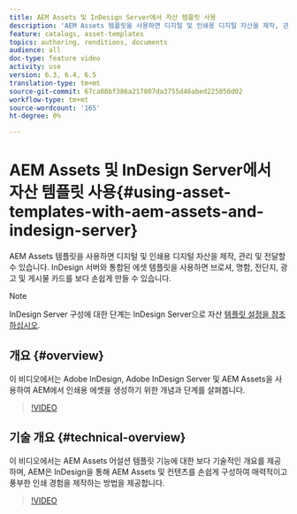 ```yaml
---
title: AEM Assets 및 InDesign Server에서 자산 템플릿 사용
description: 'AEM Assets 템플릿을 사용하면 디지털 및 인쇄용 디지털 자산을 제작, 관리 및 전달할 수 있습니다. InDesign 서버와 통합된 에셋 템플릿을 사용하면 브로셔, 명함, 전단지, 광고 및 게시물 카드를 보다 손쉽게 만들 수 있습니다. '
feature: catalogs, asset-templates
topics: authoring, renditions, documents
audience: all
doc-type: feature video
activity: use
version: 6.3, 6.4, 6.5
translation-type: tm+mt
source-git-commit: 67ca08bf386a217807da3755d46abed225050d02
workflow-type: tm+mt
source-wordcount: '165'
ht-degree: 0%

---
```



# AEM Assets 및 InDesign Server에서 자산 템플릿 사용{#using-asset-templates-with-aem-assets-and-indesign-server}

AEM Assets 템플릿을 사용하면 디지털 및 인쇄용 디지털 자산을 제작, 관리 및 전달할 수 있습니다. InDesign 서버와 통합된 에셋 템플릿을 사용하면 브로셔, 명함, 전단지, 광고 및 게시물 카드를 보다 손쉽게 만들 수 있습니다.

>[!NOTE]
>
>InDesign Server 구성에 대한 단계는 InDesign Server으로 자산 [템플릿 설정을 참조하십시오](asset-templates-technical-video-setup.md).

## 개요 {#overview}

이 비디오에서는 Adobe InDesign, Adobe InDesign Server 및 AEM Assets을 사용하여 AEM에서 인쇄용 에셋을 생성하기 위한 개념과 단계를 살펴봅니다.

>[!VIDEO](https://video.tv.adobe.com/v/25170?quality=12&learn=on)

## 기술 개요 {#technical-overview}

이 비디오에서는 AEM Assets 어설션 템플릿 기능에 대한 보다 기술적인 개요를 제공하며, AEM은 InDesign을 통해 AEM Assets 및 컨텐츠를 손쉽게 구성하여 매력적이고 풍부한 인쇄 경험을 제작하는 방법을 제공합니다.

>[!VIDEO](https://video.tv.adobe.com/v/17071/?quality=9&learn=on)
